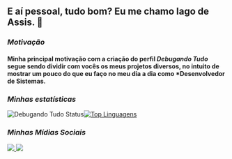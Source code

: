 ## E aí pessoal, tudo bom? Eu me chamo Iago de Assis. 👋
### _Motivação_
#### Minha principal motivação com a criação do perfil _Debugando Tudo_ segue sendo dividir com vocês os meus projetos diversos, no intuito de mostrar um pouco do que eu faço no meu dia a dia como *Desenvolvedor de Sistemas.
### _Minhas estatísticas_
![Debugando Tudo Status](https://github-readme-stats.vercel.app/api?username=debugandotudo&show_icons=true)[![Top Linguagens](https://github-readme-stats.vercel.app/api/top-langs/?username=debugandotudo&layout=compact)](https://github.com/debugandotudo/)
### _Minhas Mídias Sociais_
<div> 
  <a href="https://www.linkedin.com/in/iago-de-assis/" target="_blank"><img src="https://img.shields.io/badge/LinkedIn-0077B5?style=for-the-badge&logo=linkedin&logoColor=white" target="_blank">
</a>
  <a href="https://www.instagram.com/debugandotudo/" target="_blank"><img src="https://img.shields.io/badge/Instagram-E4405F?style=for-the-badge&logo=instagram&logoColor=white" target="_blank">
</a>
</div> 
 
  
